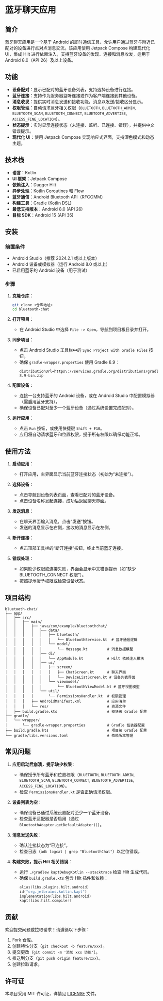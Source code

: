 # 蓝牙聊天应用

## 简介

蓝牙聊天应用是一个基于 Android 的即时通信工具，允许用户通过蓝牙与附近已配对的设备进行点对点消息交流。该应用使用 Jetpack Compose 构建现代化 UI，集成 Hilt 进行依赖注入，支持蓝牙设备的发现、连接和消息收发，适用于 Android 8.0（API 26）及以上设备。

## 功能

- **设备配对**：显示已配对的蓝牙设备列表，支持选择设备进行连接。
- **蓝牙连接**：支持作为服务器监听连接或作为客户端连接到其他设备。
- **消息收发**：提供实时消息发送和接收功能，消息以发送/接收区分显示。
- **权限管理**：自动请求蓝牙相关权限（`BLUETOOTH`, `BLUETOOTH_ADMIN`, `BLUETOOTH_SCAN`, `BLUETOOTH_CONNECT`, `BLUETOOTH_ADVERTISE`, `ACCESS_FINE_LOCATION`）。
- **状态提示**：实时显示连接状态（未连接、监听、已连接、错误），并提供中文错误提示。
- **现代化 UI**：使用 Jetpack Compose 实现响应式界面，支持深色模式和动态主题。

## 技术栈

- **语言**：Kotlin
- **UI 框架**：Jetpack Compose
- **依赖注入**：Dagger Hilt
- **异步处理**：Kotlin Coroutines 和 Flow
- **蓝牙通信**：Android Bluetooth API（RFCOMM）
- **构建工具**：Gradle (Kotlin DSL)
- **最低支持版本**：Android 8.0 (API 26)
- **目标 SDK**：Android 15 (API 35)

## 安装

### 前置条件
- Android Studio（推荐 2024.2.1 或以上版本）
- Android 设备或模拟器（运行 Android 8.0 或以上）
- 已启用蓝牙的 Android 设备（用于测试）

### 步骤
1. **克隆仓库**：
   ```bash
   git clone <仓库地址>
   cd bluetooth-chat
   ```

2. **打开项目**：
   - 在 Android Studio 中选择 `File -> Open`，导航到项目根目录并打开。

3. **同步项目**：
   - 点击 Android Studio 工具栏中的 `Sync Project with Gradle Files` 按钮。
   - 确保 `gradle-wrapper.properties` 使用 Gradle 8.9：
     ```properties
     distributionUrl=https\://services.gradle.org/distributions/gradle-8.9-bin.zip
     ```

4. **配置设备**：
   - 连接一台支持蓝牙的 Android 设备，或在 Android Studio 中配置模拟器（需启用蓝牙支持）。
   - 确保设备已配对至少一个蓝牙设备（通过系统设置完成配对）。

5. **运行应用**：
   - 点击 `Run` 按钮，或使用快捷键 `Shift + F10`。
   - 应用将自动请求蓝牙和位置权限，授予所有权限以确保功能正常。

## 使用方法

1. **启动应用**：
   - 打开应用，主界面显示当前蓝牙连接状态（初始为“未连接”）。

2. **选择设备**：
   - 点击导航到设备列表页面，查看已配对的蓝牙设备。
   - 点击设备名称发起连接，成功后返回聊天界面。

3. **发送消息**：
   - 在聊天界面输入消息，点击“发送”按钮。
   - 发送的消息显示在右侧，接收的消息显示在左侧。

4. **断开连接**：
   - 点击顶部工具栏的“断开连接”按钮，终止当前蓝牙连接。

5. **错误处理**：
   - 如果缺少权限或连接失败，界面会显示中文错误提示（如“缺少 BLUETOOTH_CONNECT 权限”）。
   - 按照提示授予权限或检查设备状态。

## 项目结构

```
bluetooth-chat/
├── app/
│   ├── src/
│   │   ├── main/
│   │   │   ├── java/com/example/bluetoothchat/
│   │   │   │   ├── data/
│   │   │   │   │   ├── bluetooth/
│   │   │   │   │   │   └── BluetoothService.kt  # 蓝牙通信逻辑
│   │   │   │   │   └── model/
│   │   │   │   │       └── Message.kt         # 消息数据模型
│   │   │   │   ├── di/
│   │   │   │   │   └── AppModule.kt           # Hilt 依赖注入模块
│   │   │   │   ├── ui/
│   │   │   │   │   ├── screen/
│   │   │   │   │   │   ├── ChatScreen.kt      # 聊天界面
│   │   │   │   │   │   └── DeviceListScreen.kt # 设备列表界面
│   │   │   │   │   └── viewmodel/
│   │   │   │   │       └── BluetoothViewModel.kt # 蓝牙视图模型
│   │   │   │   └── util/
│   │   │   │       └── PermissionsHandler.kt  # 权限管理
│   │   │   ├── AndroidManifest.xml            # 应用清单
│   │   │   └── res/                           # 资源文件
│   ├── build.gradle.kts                       # 模块级 Gradle 配置
├── gradle/
│   └── wrapper/
│       └── gradle-wrapper.properties          # Gradle 包装器配置
├── build.gradle.kts                           # 项目级 Gradle 配置
└── gradle/libs.versions.toml                  # 依赖版本管理
```

## 常见问题

1. **应用启动后崩溃，提示缺少权限**：
   - 确保授予所有蓝牙和位置权限（`BLUETOOTH`, `BLUETOOTH_ADMIN`, `BLUETOOTH_SCAN`, `BLUETOOTH_CONNECT`, `BLUETOOTH_ADVERTISE`, `ACCESS_FINE_LOCATION`）。
   - 检查 `PermissionsHandler.kt` 是否正确请求权限。

2. **设备列表为空**：
   - 确保设备已通过系统设置配对至少一个蓝牙设备。
   - 检查蓝牙适配器是否启用（通过 `BluetoothAdapter.getDefaultAdapter()`）。

3. **消息发送失败**：
   - 确认连接状态为“已连接”。
   - 检查日志（`adb logcat | grep "BluetoothChat"`）以定位错误。

4. **构建失败，提示 Hilt 相关错误**：
   - 运行 `./gradlew kaptDebugKotlin --stacktrace` 检查 Hilt 生成代码。
   - 确保 `build.gradle.kts` 包含 Hilt 插件和依赖：
     ```kotlin
     alias(libs.plugins.hilt.android)
     id("org.jetbrains.kotlin.kapt")
     implementation(libs.hilt.android)
     kapt(libs.hilt.compiler)
     ```

## 贡献

欢迎提交问题或拉取请求！请遵循以下步骤：
1. Fork 仓库。
2. 创建特性分支（`git checkout -b feature/xxx`）。
3. 提交更改（`git commit -m '添加 xxx 功能'`）。
4. 推送到分支（`git push origin feature/xxx`）。
5. 创建拉取请求。

## 许可证

本项目采用 MIT 许可证，详情见 [LICENSE](LICENSE) 文件。